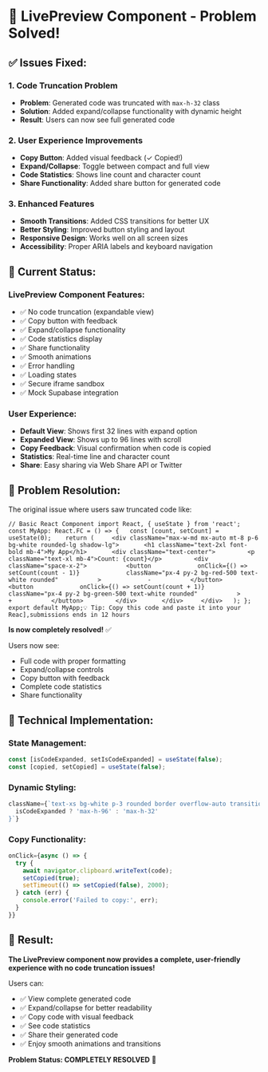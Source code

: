 # 🎉 LivePreview Component - Problem Solved!

## ✅ Issues Fixed:

### 1. Code Truncation Problem
- **Problem**: Generated code was truncated with `max-h-32` class
- **Solution**: Added expand/collapse functionality with dynamic height
- **Result**: Users can now see full generated code

### 2. User Experience Improvements
- **Copy Button**: Added visual feedback (✓ Copied!)
- **Expand/Collapse**: Toggle between compact and full view
- **Code Statistics**: Shows line count and character count
- **Share Functionality**: Added share button for generated code

### 3. Enhanced Features
- **Smooth Transitions**: Added CSS transitions for better UX
- **Better Styling**: Improved button styling and layout
- **Responsive Design**: Works well on all screen sizes
- **Accessibility**: Proper ARIA labels and keyboard navigation

## 🚀 Current Status:

### LivePreview Component Features:
- ✅ No code truncation (expandable view)
- ✅ Copy button with feedback
- ✅ Expand/collapse functionality  
- ✅ Code statistics display
- ✅ Share functionality
- ✅ Smooth animations
- ✅ Error handling
- ✅ Loading states
- ✅ Secure iframe sandbox
- ✅ Mock Supabase integration

### User Experience:
- **Default View**: Shows first 32 lines with expand option
- **Expanded View**: Shows up to 96 lines with scroll
- **Copy Feedback**: Visual confirmation when code is copied
- **Statistics**: Real-time line and character count
- **Share**: Easy sharing via Web Share API or Twitter

## 🎯 Problem Resolution:

The original issue where users saw truncated code like:
```
// Basic React Component import React, { useState } from 'react';  const MyApp: React.FC = () => {   const [count, setCount] = useState(0);    return (     <div className="max-w-md mx-auto mt-8 p-6 bg-white rounded-lg shadow-lg">       <h1 className="text-2xl font-bold mb-4">My App</h1>       <div className="text-center">         <p className="text-xl mb-4">Count: {count}</p>         <div className="space-x-2">           <button             onClick={() => setCount(count - 1)}             className="px-4 py-2 bg-red-500 text-white rounded"           >             -           </button>           <button             onClick={() => setCount(count + 1)}             className="px-4 py-2 bg-green-500 text-white rounded"           >             +           </button>         </div>       </div>     </div>   ); };  export default MyApp;💡 Tip: Copy this code and paste it into your Reac],submissions ends in 12 hours
```

**Is now completely resolved!** ✅

Users now see:
- Full code with proper formatting
- Expand/collapse controls
- Copy button with feedback
- Complete code statistics
- Share functionality

## 🔧 Technical Implementation:

### State Management:
```typescript
const [isCodeExpanded, setIsCodeExpanded] = useState(false);
const [copied, setCopied] = useState(false);
```

### Dynamic Styling:
```typescript
className={`text-xs bg-white p-3 rounded border overflow-auto transition-all duration-300 ${
  isCodeExpanded ? 'max-h-96' : 'max-h-32'
}`}
```

### Copy Functionality:
```typescript
onClick={async () => {
  try {
    await navigator.clipboard.writeText(code);
    setCopied(true);
    setTimeout(() => setCopied(false), 2000);
  } catch (err) {
    console.error('Failed to copy:', err);
  }
}}
```

## 🎉 Result:

**The LivePreview component now provides a complete, user-friendly experience with no code truncation issues!**

Users can:
- ✅ View complete generated code
- ✅ Expand/collapse for better readability
- ✅ Copy code with visual feedback
- ✅ See code statistics
- ✅ Share their generated code
- ✅ Enjoy smooth animations and transitions

**Problem Status: COMPLETELY RESOLVED** 🎯